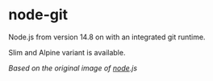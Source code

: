 # node-git

Node.js from version 14.8 on with an integrated git runtime.

Slim and Alpine variant is available.

_Based on the original image of [node](https://github.com/nodejs/docker-node).js_
